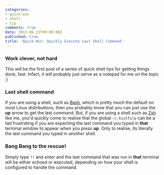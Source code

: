 ```yaml
---
categories:
- quick-win
- shell
- tip
comments: true
date: 2013-06-23T00:00:00Z
published: true
title: 'Quick Win: Quickly Execute Last Shell Command'
---
```


### Work clever, not hard
This will be the first post of a series of quick shell tips for getting things done, fast. Infact, it will probably just serve as a notepad for me on the topic ;)

### Last shell command
If you are using a shell, such as [Bash](http://www.gnu.org/software/bash/bash.html), which is pretty much the default on most Linux distributions, then you probably know that you can just use the **up** arrow to get the last command. But, if you are using a shell such as [Zsh](http://www.zsh.org/) like me, you'd quickly come to realise that the global `~/.histfile` can be a tad frustrating if you are expecting the last command you typed in **that** terminal window to appear when you press **up**. Only to realise, its literally the last command you typed in *another* shell.

### Bang Bang to the rescue!
Simply type ``!!`` and *enter* and the last command that was run in **that** terminal will be either echoed or executed, depending on how your shell is configured to handle the command.

